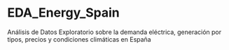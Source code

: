 # EDA_Energy_Spain
Análisis de Datos Exploratorio sobre la demanda eléctrica, generación por tipos, precios y condiciones climáticas en España 

